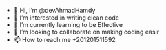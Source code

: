 - 👋 Hi, I’m @devAhmadHamdy
- 👀 I’m interested in writing clean code
- 🌱 I’m currently learning to be Effective 
- 💞️ I’m looking to collaborate on making coding easir 
- 📫 How to reach me +201201511592


<!---
devAhmadHamdy/devAhmadHamdy is a ✨ special ✨ repository because its `README.md` (this file) appears on your GitHub profile.
You can click the Preview link to take a look at your changes.
--->
